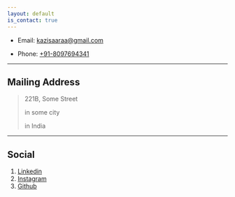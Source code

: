 ```yaml
---
layout: default
is_contact: true
---
```


* Email: [kazisaaraa@gmail.com](mailto:kazisaaraa@gmail.com)

* Phone: [+91-8097694341](tel:+91-8097694341)

---

## Mailing Address

> 221B, Some Street
>
> in some city
>
> in India

---

## Social

1. [Linkedin](#)
2. [Instagram](#)
3. [Github](#)
